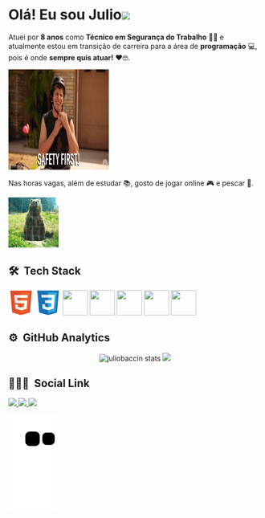 # Olá! Eu sou Julio<img width="50px" src="https://raw.githubusercontent.com/kaueMarques/kaueMarques/master/hi.gif">

 Atuei por <strong>8 anos</strong> como <strong>Técnico em Segurança do Trabalho</strong> 👷🏽 e atualmente estou em transição de carreira para a área de <strong>programação</strong> 💻, pois é onde <strong>sempre quis atuar!</strong> ❤️🤓.
 
 <img height="200px" width="200px" src="https://github.com/juliobaccin/juliobaccin/blob/main/safety-first-jake-peralta.gif">

 Nas horas vagas, além de estudar 📚, gosto de jogar online 🎮 e pescar 🎣.
 
 <img height="100px" width="100px" src="https://github.com/juliobaccin/juliobaccin/blob/main/urso-acenando.gif">
 

## 🛠 &nbsp;Tech Stack
<p>
    <img width="50em" height="50em" src="https://raw.githubusercontent.com/devicons/devicon/master/icons/html5/html5-original.svg">
    <img width="50em" height="50em" src="https://raw.githubusercontent.com/devicons/devicon/master/icons/css3/css3-original.svg">
    <img width="50em" height="50em" src="https://cdn.jsdelivr.net/gh/devicons/devicon/icons/javascript/javascript-original.svg"/>
    <img width="50em" height="50em" src="https://cdn.jsdelivr.net/gh/devicons/devicon/icons/react/react-original.svg"/>    
    <img width="50em" height="50em" src="https://cdn.jsdelivr.net/gh/devicons/devicon/icons/nodejs/nodejs-original-wordmark.svg"/>
    <img width="50em" height="50em" src="https://cdn.jsdelivr.net/gh/devicons/devicon/icons/git/git-original.svg"/>
   <img width="50em" height="50em" src="https://cdn.jsdelivr.net/gh/devicons/devicon/icons/github/github-original.svg"/>        
</p>

## ⚙️ &nbsp;GitHub Analytics
<p align='center'>
<img height="180px" src="https://github-readme-stats.vercel.app/api?username=juliobaccin&show_icons=true&theme=vision-friendly-dark" alt="juliobaccin stats"/>
 <img height="180px" src="https://github-readme-stats.vercel.app/api/top-langs/?username=juliobaccin&layout=compact&theme=vision-friendly-dark">
</p>
 
 ## 👨🏽‍🦲 &nbsp;Social Link
 <p>                                                                                                            
<a href="https://www.linkedin.com/in/julio-cesar-baccin-1880a3a5/" target="_blank"><img src=https://img.shields.io/badge/LinkedIn-0077B5?style=for-the-badge&logo=linkedin&logoColor=white target="_blank">
 <a href="https://api.WhatsApp.com/send?phone=5542991271991" target="_blank"><img src=https://img.shields.io/badge/WhatsApp-25D366?style=for-the-badge&logo=whatsapp&logoColor=white target="_blank">
 <a href="mailto:baccinjulio@gamil.com" target="_blank"><img src=https://img.shields.io/badge/Gmail-D14836?style=for-the-badge&logo=gmail&logoColor=white target="_blank">
 </p>
  
 <img src="https://github.com/rafaballerini/rafaballerini/blob/output/github-contribution-grid-snake.svg">
